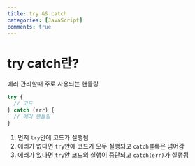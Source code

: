 ```yaml
---
title: try && catch
categories: [JavaScript]
comments: true
---
```


# try catch란?

에러 관리할때 주로 사용되는 핸들링

```javascript
try {
  // 코드
} catch (err) {
  // 에러 핸들링
}
```

1. 먼저 `try`안에 코드가 실행됨
2. 에러가 없다면 `try`안에 코드가 모두 실행되고 `catch`블록은 넘어감
3. 에러가 있다면 `try`안 코드의 실행이 중단되고 `catch(err)`가 실행됨

